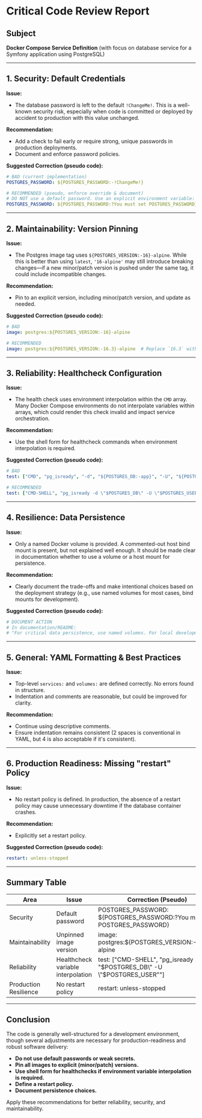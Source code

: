 # Critical Code Review Report

## Subject
**Docker Compose Service Definition** (with focus on database service for a Symfony application using PostgreSQL)

---

## 1. **Security:** Default Credentials

**Issue:**  
- The database password is left to the default `!ChangeMe!`. This is a well-known security risk, especially when code is committed or deployed by accident to production with this value unchanged.

**Recommendation:**
- Add a check to fail early or require strong, unique passwords in production deployments.
- Document and enforce password policies.

**Suggested Correction (pseudo code):**
```yaml
# BAD (current implementation)
POSTGRES_PASSWORD: ${POSTGRES_PASSWORD:-!ChangeMe!}

# RECOMMENDED (pseudo, enforce override & document)
# DO NOT use a default password. Use an explicit environment variable:
POSTGRES_PASSWORD: ${POSTGRES_PASSWORD:?You must set POSTGRES_PASSWORD}
```

---

## 2. **Maintainability:** Version Pinning

**Issue:**  
- The Postgres image tag uses `${POSTGRES_VERSION:-16}-alpine`. While this is better than using `latest`, `'16-alpine'` may still introduce breaking changes—if a new minor/patch version is pushed under the same tag, it could include incompatible changes.

**Recommendation:**
- Pin to an explicit version, including minor/patch version, and update as needed.

**Suggested Correction (pseudo code):**
```yaml
# BAD
image: postgres:${POSTGRES_VERSION:-16}-alpine

# RECOMMENDED
image: postgres:${POSTGRES_VERSION:-16.3}-alpine  # Replace `16.3` with your required minor/patch versions
```

---

## 3. **Reliability:** Healthcheck Configuration

**Issue:**  
- The health check uses environment interpolation within the `CMD` array. Many Docker Compose environments do not interpolate variables within arrays, which could render this check invalid and impact service orchestration.

**Recommendation:**
- Use the shell form for healthcheck commands when environment interpolation is required.

**Suggested Correction (pseudo code):**
```yaml
# BAD
test: ["CMD", "pg_isready", "-d", "${POSTGRES_DB:-app}", "-U", "${POSTGRES_USER:-app}"]

# RECOMMENDED
test: ["CMD-SHELL", "pg_isready -d \"$POSTGRES_DB\" -U \"$POSTGRES_USER\""]
```

---

## 4. **Resilience:** Data Persistence

**Issue:**  
- Only a named Docker volume is provided. A commented-out host bind mount is present, but not explained well enough. It should be made clear in documentation whether to use a volume or a host mount for persistence.

**Recommendation:**
- Clearly document the trade-offs and make intentional choices based on the deployment strategy (e.g., use named volumes for most cases, bind mounts for development).

**Suggested Correction (pseudo code):**
```yaml
# DOCUMENT ACTION
# In documentation/README:
# "For critical data persistence, use named volumes. For local development and debugging, consider using a host bind mount, but understand the risk of data loss on volume removal."
```

---

## 5. **General:** YAML Formatting & Best Practices

**Issue:**  
- Top-level `services:` and `volumes:` are defined correctly. No errors found in structure.
- Indentation and comments are reasonable, but could be improved for clarity.

**Recommendation:**
- Continue using descriptive comments.
- Ensure indentation remains consistent (2 spaces is conventional in YAML, but 4 is also acceptable if it's consistent).

---

## 6. **Production Readiness:** Missing "restart" Policy

**Issue:**  
- No restart policy is defined. In production, the absence of a restart policy may cause unnecessary downtime if the database container crashes.

**Recommendation:**
- Explicitly set a restart policy.

**Suggested Correction (pseudo code):**
```yaml
restart: unless-stopped
```

---

## **Summary Table**

| Area                 | Issue                            | Correction (Pseudo)                                               |
|----------------------|----------------------------------|--------------------------------------------------------------------|
| Security             | Default password                 | POSTGRES_PASSWORD: ${POSTGRES_PASSWORD:?You must set POSTGRES_PASSWORD} |
| Maintainability      | Unpinned image version           | image: postgres:${POSTGRES_VERSION:-16.3}-alpine                    |
| Reliability          | Healthcheck variable interpolation| test: ["CMD-SHELL", "pg_isready -d \"$POSTGRES_DB\" -U \"$POSTGRES_USER\""] |
| Production Resilience| No restart policy                | restart: unless-stopped                                            |

---

## **Conclusion**

The code is generally well-structured for a development environment, though several adjustments are necessary for production-readiness and robust software delivery:

- **Do not use default passwords or weak secrets.**
- **Pin all images to explicit (minor/patch) versions.**
- **Use shell form for healthchecks if environment variable interpolation is required.**
- **Define a restart policy.**
- **Document persistence choices.**

Apply these recommendations for better reliability, security, and maintainability.